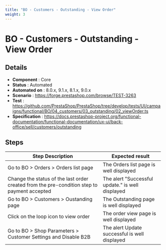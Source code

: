 ```yaml
---
title: "BO - Customers - Outstanding - View Order"
weight: 3
---
```


# BO - Customers - Outstanding - View Order
## Details
* **Component** : Core
* **Status** : Automated
* **Automated on** : 8.0.x, 9.1.x, 8.1.x, 9.0.x
* **Scenario** : https://forge.prestashop.com/browse/TEST-3263
* **Test** : https://github.com/PrestaShop/PrestaShop/tree/develop/tests/UI/campaigns/functional/BO/04_customers/03_outstanding/02_viewOrder.ts
* **Specification** : https://docs.prestashop-project.org/functional-documentation/functional-documentation/ux-ui/back-office/sell/customers/outstanding

## Steps
| Step Description | Expected result |
| ----- | ----- |
| Go to BO > Orders > Orders list page | The Orders list page is well displayed |
| Change the status of the last order created from the pre-condition step to payment accepted | The alert "Successful update." is well displayed |
| Go to BO > Customers > Oustanding page | The Outstanding page is well displayed |
| Click on the loop icon to view order | The order view page is well displayed |
| Go to BO > Shop Parameters > Customer Settings and Disable B2B | The alert Update successful is well displayed |
